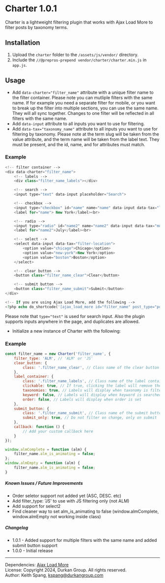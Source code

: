 # Charter 1.0.1

Charter is a lightweight filtering plugin that works with Ajax Load More to filter posts by taxonomy terms.

## Installation

1. Upload the `charter` folder to the `/assets/js/vendor/` directory.
2. Include the `//@prepros-prepend vendor/charter/charter.min.js` in `app.js`.

## Usage

- Add `data-charter="filter_name"` attribute with a unique filter name to the filter container. Please note you can mutliple filters with the same name. If for example you need a separate filter for mobile, or you want to break up the filter into multiple sections, you can use the same name. They will all sync together. Changes to one filter will be reflected in all filters with the same name.
- Add `data-input` attribute to all inputs you want to use for filtering.
- Add `data-tax="taxonomy_name"` attribute to all inputs you want to use for filtering by taxonomy. Please note at the term slug will be taken from the value attribute, and the term name will be taken from the label text. They must be present, and the id, name, and for attributes must match.

### Example

```php
<!-- filter container -->
<div data-charter="filter_name">
    <!-- labels -->
    <div class="filter_name_labels"></div>

    <!-- search -->
    <input type="text" data-input placeholder="Search">

    <!-- checkbox -->
    <input type="checkbox" id="name" name="name" data-input data-tax="location" value="new-york">
    <label for="name"> New York</label><br>

    <!-- radio -->
    <input type="radio" id="name2" name="name2" data-input data-tax="month" value="july">
    <label for="name2">July</label><br>

    <!-- select -->
    <select data-input data-tax="filter-location">
        <option value="chicago">Chicago</option>
        <option value="new-york">New York</option>
        <option value="boston">Boston</option>
    </select>

    <!-- clear button -->
    <button class="filter_name_clear">Clear</button>

    <!-- submit button -->
    <button class="filter_name_submit">Submit</button>
</div>

<!-- If you are using Ajax Load More, add the following -->
<?php echo do_shortcode('[ajax_load_more id="filter_name" post_type="post"]'); ?>

```
Please note that `type="text"` is used for search input. Also the plugin supports inputs anywhere in the page, and duplicates are allowed.


- Initialize a new instance of Charter with the following:

### Example

```javascript
const filter_name = new Charter('filter_name', {
    filter_type: 'ALM', // 'ALM' or 'JS'
    clear_button: {
        class: '.filter_name_clear', // Class name of the clear button
    },
    label_container: {
        class: '.filter_name_labels', // Class name of the label container
        clickable: true, // If true, clicking the label will remove the term
        taxonomies: true, // Labels will display when taxonomy is filtered
        keyword: false, // Labels will display when keyword is searched
        order: false, // Labels will display when order is set
    },
    submit_button: {
        class: '.filter_name_submit', // Class name of the submit button
        submit_only: true, // Do not filter on change, only on submit
    },
    callback: function () {
        // Add your custom callback here
    }
});

window.almComplete = function (alm) {
    filter_name.alm_is_animating = false;
};
window.almEmpty = function (alm) {
    filter_name.alm_is_animating = false;
}
```


##### Known Issues / Future Improvements
- Order seletor support not added yet (ASC, DESC. etc)
- Add filter_type: 'JS' to use with JS filtering only (not ALM)
- Add support for select2
- Find cleaner way to set alm_is_animating to false (window.almComplete, window.almEmpty not working inside class)

##### Changelog
- 1.0.1 - Added support for multiple filters with the same name and added submit button support
- 1.0.0 - Initial release

<hr>

Dependencies: [Ajax Load More](https://connekthq.com/plugins/ajax-load-more/)<br>
License: Copyright 2024, Durkan Group. All rights reserved.<br>
Author: Keith Spang, kspang@durkangroup.com<br>

